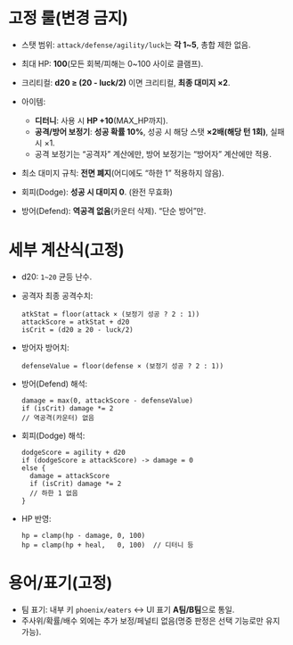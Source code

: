 
# 고정 룰(변경 금지)

* 스탯 범위: `attack/defense/agility/luck`는 **각 1\~5**, 총합 제한 없음.
* 최대 HP: **100**(모든 회복/피해는 0\~100 사이로 클램프).
* 크리티컬: **d20 ≥ (20 - luck/2)** 이면 크리티컬, **최종 대미지 ×2**.
* 아이템:

  * **디터니**: 사용 시 **HP +10**(MAX\_HP까지).
  * **공격/방어 보정기**: **성공 확률 10%**, 성공 시 해당 스탯 **×2배(해당 턴 1회)**, 실패 시 ×1.
  * 공격 보정기는 “공격자” 계산에만, 방어 보정기는 “방어자” 계산에만 적용.
* 최소 대미지 규칙: **전면 폐지**(어디에도 “하한 1” 적용하지 않음).
* 회피(Dodge): **성공 시 대미지 0**. (완전 무효화)
* 방어(Defend): **역공격 없음**(카운터 삭제). “단순 방어”만.

# 세부 계산식(고정)

* d20: `1~20` 균등 난수.
* 공격자 최종 공격수치:

  ```
  atkStat = floor(attack × (보정기 성공 ? 2 : 1))
  attackScore = atkStat + d20
  isCrit = (d20 ≥ 20 - luck/2)
  ```
* 방어자 방어치:

  ```
  defenseValue = floor(defense × (보정기 성공 ? 2 : 1))
  ```
* 방어(Defend) 해석:

  ```
  damage = max(0, attackScore - defenseValue)
  if (isCrit) damage *= 2
  // 역공격(카운터) 없음
  ```
* 회피(Dodge) 해석:

  ```
  dodgeScore = agility + d20
  if (dodgeScore ≥ attackScore) -> damage = 0
  else {
    damage = attackScore
    if (isCrit) damage *= 2
    // 하한 1 없음
  }
  ```
* HP 반영:

  ```
  hp = clamp(hp - damage, 0, 100)
  hp = clamp(hp + heal,   0, 100)  // 디터니 등
  ```

# 용어/표기(고정)

* 팀 표기: 내부 키 `phoenix/eaters` ↔ UI 표기 **A팀/B팀**으로 통일.
* 주사위/확률/배수 외에는 추가 보정/페널티 없음(명중 판정은 선택 기능로만 유지 가능).

